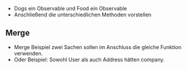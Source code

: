 * Dogs ein Observable und Food ein Observable
* Anschließend die unterschiedlichen Methoden vorstellen

## Merge
* Merge Beispiel zwei Sachen sollen im Anschluss die gleiche Funktion verwenden.
* Oder Beispiel: Sowohl User als auch Address hätten company.
